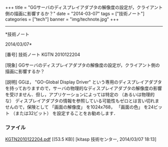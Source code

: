 ﻿+++
title = "GGサーバのディスプレイアダプタの解像度の設定が，クライアント側の描画に影響するか？"
date = "2014-03-07"
tags = ["技術ノート"]
categories = ["tech"]
banner = "img/technote.jpg"
+++

-----------------------------------------------------------------------------------------------------------------------------

*技術ノート

2014/03/07*


[番号]
技術ノート KGTN 2010122204

[現象]
GGサーバのディスプレイアダプタの解像度の設定が，クライアント側の描画に影響するか？

[説明]
GGは， "GO-Global Display Driver"
という専用のディスプレイアダプタを持っておりますので，サーバの物理的なディスプレイアダプタの解像度の影響を受けません．但し，アプリケーションによっては特定の
（あるいは物理的な）
ディスプレイアダプタの情報を参照している可能性もゼロとは言い切れませんので，保険として
「画面の解像度」 を1024x768， 「画面の色」 を24ビット （または32ビット）
を設定することをお勧めします．


### ファイル

 
 


[KGTN2010122204.pdf](http://techreport.kitasp.net/attachments/download/1605/KGTN2010122204.pdf)
 [(53.5 KB)] [kitasp 技術センター, 2014/03/07
18:13]


 


 

